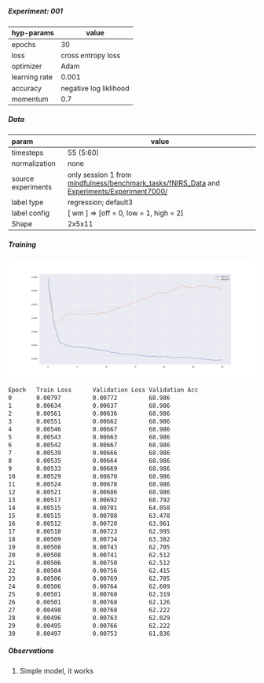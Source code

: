 ##### Experiment: 001


| hyp-params    | value                    |
| :------------ | ------------------------ |
| epochs        | 30                      |
| loss          | cross entropy loss |
| optimizer     | Adam                   |
| learning rate | 0.001                    |
| accuracy      | negative log liklihood |
| momentum | 0.7 |

##### Data

| param              | value                                                        |
| :----------------- | ------------------------------------------------------------ |
| timesteps          | 55 (5:60)                                                          |
| normalization      | none                                                         |
| source experiments | only session 1 from [mindfulness/benchmark_tasks/fNIRS_Data](https://github.com/lmhirshf/mindfulness/tree/master/benchmark_tasks/data/fNIRS_Data) and [Experiments/Experiment7000/](https://github.com/lmhirshf/Experiments/Experiment7000/) |
| label type         | regression; default3                                         |
| label config       | [ wm ] => [off = 0, low = 1, high = 2]                       |
| Shape              | 2x5x11                                                         |

##### Training

![plot](newplot.png)

```
Epoch   Train Loss      Validation Loss Validation Acc
0       0.00797         0.00772         68.986
1       0.00634         0.00637         68.986
2       0.00561         0.00636         68.986
3       0.00551         0.00662         68.986
4       0.00546         0.00667         68.986
5       0.00543         0.00663         68.986
6       0.00542         0.00667         68.986
7       0.00539         0.00666         68.986
8       0.00535         0.00664         68.986
9       0.00533         0.00669         68.986
10      0.00529         0.00670         68.986
11      0.00524         0.00678         68.986
12      0.00521         0.00686         68.986
13      0.00517         0.00692         68.792
14      0.00515         0.00701         64.058
15      0.00515         0.00708         63.478
16      0.00512         0.00720         63.961
17      0.00510         0.00723         62.995
18      0.00509         0.00734         63.382
19      0.00508         0.00743         62.705
20      0.00508         0.00741         62.512
21      0.00506         0.00750         62.512
22      0.00504         0.00756         62.415
23      0.00506         0.00769         62.705
24      0.00506         0.00764         62.609
25      0.00501         0.00760         62.319
26      0.00501         0.00768         62.126
27      0.00498         0.00768         62.222
28      0.00496         0.00763         62.029
29      0.00495         0.00766         62.222
30      0.00497         0.00753         61.836
```

##### Observations

1. Simple model, it works

